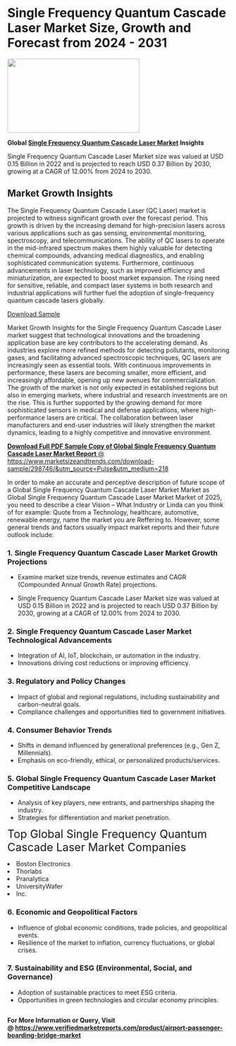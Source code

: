 <H1>Single Frequency Quantum Cascade Laser Market Size, Growth and Forecast from 2024 - 2031</H1><img class="aligncenter size-medium wp-image-584254" src="https://thirdeyenews.in/wp-content/uploads/2024/09/Global-Market-Research-300x168.jpeg" alt="" width="300" height="168" /><p><strong>Global&nbsp;<a href="https://www.marketsizeandtrends.com/download-sample/298746/&amp;utm_source=Pulse&amp;utm_medium=218">Single Frequency Quantum Cascade Laser Market</a> Insights</strong></p><p>Single Frequency Quantum Cascade Laser Market size was valued at USD 0.15 Billion in 2022 and is projected to reach USD 0.37 Billion by 2030, growing at a CAGR of 12.00% from 2024 to 2030.</p><p><h2>Market Growth Insights</h2> <p>The Single Frequency Quantum Cascade Laser (QC Laser) market is projected to witness significant growth over the forecast period. This growth is driven by the increasing demand for high-precision lasers across various applications such as gas sensing, environmental monitoring, spectroscopy, and telecommunications. The ability of QC lasers to operate in the mid-infrared spectrum makes them highly valuable for detecting chemical compounds, advancing medical diagnostics, and enabling sophisticated communication systems. Furthermore, continuous advancements in laser technology, such as improved efficiency and miniaturization, are expected to boost market expansion. The rising need for sensitive, reliable, and compact laser systems in both research and industrial applications will further fuel the adoption of single-frequency quantum cascade lasers globally.</p> <p><a href="#">Download Sample</a></p> <p>Market Growth Insights for the Single Frequency Quantum Cascade Laser market suggest that technological innovations and the broadening application base are key contributors to the accelerating demand. As industries explore more refined methods for detecting pollutants, monitoring gases, and facilitating advanced spectroscopic techniques, QC lasers are increasingly seen as essential tools. With continuous improvements in performance, these lasers are becoming smaller, more efficient, and increasingly affordable, opening up new avenues for commercialization. The growth of the market is not only expected in established regions but also in emerging markets, where industrial and research investments are on the rise. This is further supported by the growing demand for more sophisticated sensors in medical and defense applications, where high-performance lasers are critical. The collaboration between laser manufacturers and end-user industries will likely strengthen the market dynamics, leading to a highly competitive and innovative environment.</p> <p><a href="#"></p><p><span class=""><strong>Download Full PDF Sample Copy of Global Single Frequency Quantum Cascade Laser Market Report</strong> @ <a href="https://www.marketsizeandtrends.com/download-sample/298746/&amp;utm_source=Pulse&amp;utm_medium=218" target="_blank">https://www.marketsizeandtrends.com/download-sample/298746/&amp;utm_source=Pulse&amp;utm_medium=218</a></span></p><p>In order to make an accurate and perceptive description of future scope of a Global&nbsp;Single Frequency Quantum Cascade Laser Market Market as Global&nbsp;Single Frequency Quantum Cascade Laser Market Market of 2025, you need to describe a clear Vision &ndash; What Industry or Linda can you think of for example: Quote from a Technology, healthcare, automotive, renewable energy, name the market you are Reffering to. However, some general trends and factors usually impact market reports and their future outlook include:</p><h3>1.&nbsp;<strong>Single Frequency Quantum Cascade Laser Market Growth Projections</strong></h3><ul><li>Examine market size trends, revenue estimates and CAGR (Compounded Annual Growth Rate) projections.</li><li><p>Single Frequency Quantum Cascade Laser Market size was valued at USD 0.15 Billion in 2022 and is projected to reach USD 0.37 Billion by 2030, growing at a CAGR of 12.00% from 2024 to 2030.</p></li></ul><h3>2.&nbsp;<strong>Single Frequency Quantum Cascade Laser Market Technological Advancements</strong></h3><ul><li>Integration of AI, IoT, blockchain, or automation in the industry.</li><li>Innovations driving cost reductions or improving efficiency.</li></ul><h3>3.&nbsp;<strong>Regulatory and Policy Changes</strong></h3><ul><li>Impact of global and regional regulations, including sustainability and carbon-neutral goals.</li><li>Compliance challenges and opportunities tied to government initiatives.</li></ul><h3>4.&nbsp;<strong>Consumer Behavior Trends</strong></h3><ul><li>Shifts in demand influenced by generational preferences (e.g., Gen Z, Millennials).</li><li>Emphasis on eco-friendly, ethical, or personalized products/services.</li></ul><h3>5.&nbsp;<strong>Global Single Frequency Quantum Cascade Laser Market Competitive Landscape</strong></h3><ul><li>Analysis of key players, new entrants, and partnerships shaping the industry.</li><li>Strategies for differentiation and market penetration.</li></ul><p data-pm-slice="1 1 []"><span style="color: inherit; font-family: inherit; font-size: 25px;">Top Global Single Frequency Quantum Cascade Laser Market Companies</span></p><div class="" data-test-id=""><p><li>Boston Electronics</li><li> Thorlabs</li><li> Pranalytica</li><li> UniversityWafer</li><li> Inc.</li></p></div><h3>6.&nbsp;<strong>Economic and Geopolitical Factors</strong></h3><ul><li>Influence of global economic conditions, trade policies, and geopolitical events.</li><li>Resilience of the market to inflation, currency fluctuations, or global crises.</li></ul><h3>7.&nbsp;<strong>Sustainability and ESG (Environmental, Social, and Governance)</strong></h3><ul><li>Adoption of sustainable practices to meet ESG criteria.</li><li>Opportunities in green technologies and circular economy principles.</li></ul><h2><strong style="font-size: 14px;">For More Information or Query, Visit @&nbsp;</strong><a style="background-color: #ffffff; font-size: 14px;" href="https://www.marketsizeandtrends.com/report/single-frequency-quantum-cascade-laser-market/" target="_blank">https://www.verifiedmarketreports.com/product/airport-passenger-boarding-bridge-market</a></h2>
